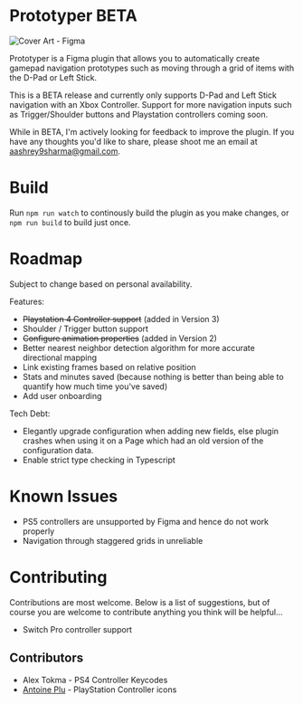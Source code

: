 # Prototyper BETA

![Cover Art - Figma](https://user-images.githubusercontent.com/6137765/133889456-00830879-b5a8-41de-b92f-1236169923c2.jpg)

Prototyper is a Figma plugin that allows you to automatically create gamepad navigation prototypes such as moving through a grid of items with the D-Pad or Left Stick.

This is a BETA release and currently only supports D-Pad and Left Stick navigation with an Xbox Controller. Support for more navigation inputs such as Trigger/Shoulder buttons and Playstation controllers coming soon.

While in BETA, I'm actively looking for feedback to improve the plugin. If you have any thoughts you'd like to share, please shoot me an email at aashrey9sharma@gmail.com.

# Build
Run `npm run watch` to continously build the plugin as you make changes, or `npm run build` to build just once.

# Roadmap
Subject to change based on personal availability.

Features:
* ~~Playstation 4 Controller support~~ (added in Version 3)
* Shoulder / Trigger button support
* ~~Configure animation properties~~ (added in Version 2)
* Better nearest neighbor detection algorithm for more accurate directional mapping
* Link existing frames based on relative position
* Stats and minutes saved (because nothing is better than being able to quantify how much time you've saved)
* Add user onboarding

Tech Debt:
* Elegantly upgrade configuration when adding new fields, else plugin crashes when using it on a Page which had an old version of the configuration data.
* Enable strict type checking in Typescript

# Known Issues
* PS5 controllers are unsupported by Figma and hence do not work properly
* Navigation through staggered grids in unreliable

# Contributing
Contributions are most welcome. Below is a list of suggestions, but of course you are welcome to contribute anything you think will be helpful...
* Switch Pro controller support

## Contributors
* Alex Tokma - PS4 Controller Keycodes
* [Antoine Plu](https://twitter.com/AntoinePlu) - PlayStation Controller icons
